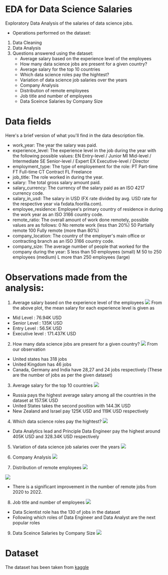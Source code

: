 # EDA for Data Science Salaries
Exploratory Data Analysis of the salaries of data science jobs.
* Operations performed on the dataset:
1. Data Cleaning
2. Data Analysis
3. Questions answered using the dataset: 
   * Average salary based on the experience level of the employees
   * How many data science jobs are present for a given country?
   * Average salary for the top 10 countries
   * Which data science roles pay the hightest?
   * Variation of data science job salaries over the years
   * Company Analysis
   * Distribution of remote employees
   * Job title and number of employees
   * Data Sceince Salaries by Company Size  

# Data fields

Here's a brief version of what you'll find in the data description file.

* work_year:	The year the salary was paid.
* experience_level:	The experience level in the job during the year with the following possible values: EN Entry-level / Junior MI Mid-level / Intermediate SE Senior-level / Expert EX Executive-level / Director
* employment_type:	The type of employement for the role: PT Part-time FT Full-time CT Contract FL Freelance
* job_title:	The role worked in during the year.
* salary:	The total gross salary amount paid.
* salary_currency:	The currency of the salary paid as an ISO 4217 currency code.
* salary_in_usd:	The salary in USD (FX rate divided by avg. USD rate for the respective year via fxdata.foorilla.com).
* employee_residence:	Employee's primary country of residence in during the work year as an ISO 3166 country code.
* remote_ratio:	The overall amount of work done remotely, possible values are as follows: 0 No remote work (less than 20%) 50 Partially remote 100 Fully remote (more than 80%)
* company_location:	The country of the employer's main office or contracting branch as an ISO 3166 country code.
* company_size:	The average number of people that worked for the company during the year: S less than 50 employees (small) M 50 to 250 employees (medium) L more than 250 employees (large)

# Observations made from the analysis:
1. Average salary based on the experience level of the employees
![](Visualizations/experience_level%20vs%20salary_in_usd.png)
From the above plot, the mean salary for each experience level is given as
* Mid Level : 76.94K USD
* Senior Level : 135K USD
* Entry Level : 56.5K USD
* Executive level : 171.437K USD

2. How many data science jobs are present for a given country? 
![](Visualizations/jobs%20per%20country.png)
From our observation
* United states has 318 jobs
* United Kingdom has 46 jobs
* Canada, Germany and India have 28,27 and 24 jobs respectively
(These are the number of jobs as per the given dataset)

3. Average salary for the top 10 countries
![](Visualizations/Top%2010%20countries-%20avg%20salary.png)
* Russia pays the highest average salary among all the countries in the dataset at 157.5K USD
* United States takes the second position with 144.3K USD
* New Zealand and Israel pay 125K USD and 119K USD respectively

4. Which data science roles pay the hightest?
![](Visualizations/avg%20salary%20per%20job%20title.png)
* Data Analytics lead and Principle Data Engineer pay the highest around 405K USD and 328.34K USD respectively

5. Variation of data science job salaries over the years
![](Visualizations/experience_level%20vs%20salary_in_usd%20over%20years.png)

6. Company Analysis
![](Visualizations/company%20size-%20pie%20chart.png)

7. Distribution of remote employees
![](Visualizations/distribution%20of%20remote%20employees.png)

![](Visualizations/distribution%20of%20jobs%20over%20years.png)
* There is a significant improvement in the number of remote jobs from 2020 to 2022.

8. Job title and number of employees 
![](Visualizations/top%2010%20data%20science%20roles.png)
* Data Scientist role has the 130 of jobs in the dataset
* Following which roles of Data Engineer and Data Analyst are the next popular roles

9. Data Sceince Salaries by Company Size
![](Visualizations/salaries%20based%20on%20company%20size.png)

# Dataset
The dataset has been taken from [kaggle](https://www.kaggle.com/datasets/ruchi798/data-science-job-salaries)

